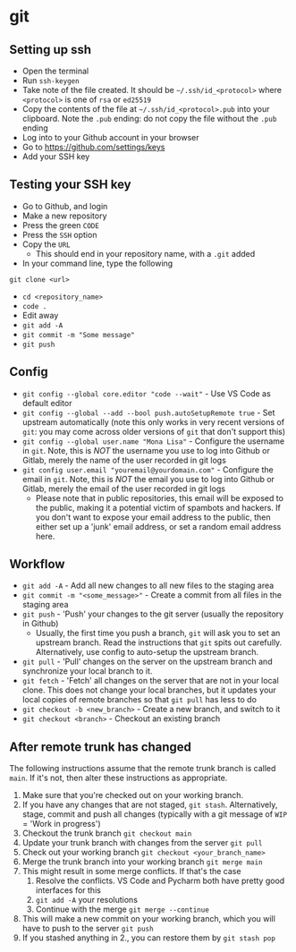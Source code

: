 # git

## Setting up ssh

* Open the terminal
* Run `ssh-keygen`
* Take note of the file created. It should be `~/.ssh/id_<protocol>` where `<protocol>` is one of `rsa` or `ed25519`
* Copy the contents of the file at `~/.ssh/id_<protocol>.pub` into your clipboard. Note the `.pub` ending: do not copy the file without the `.pub` ending
* Log into to your Github account in your browser
* Go to https://github.com/settings/keys
* Add your SSH key

## Testing your SSH key

* Go to Github, and login
* Make a new repository
* Press the green `CODE`
* Press the `SSH` option
* Copy the `URL`
  * This should end in your repository name, with a `.git` added
* In your command line, type the following
```
git clone <url>
```
* `cd <repository_name>`
* `code .`
* Edit away
* `git add -A`
* `git commit -m "Some message"`
* `git push`

## Config

* `git config --global core.editor "code --wait"` - Use VS Code as default editor
* `git config --global --add --bool push.autoSetupRemote true` - Set upstream automatically (note this only works in very recent versions of `git`: you may come across older versions of `git` that don't support this)
* `git config --global user.name "Mona Lisa"` - Configure the username in `git`. Note, this is *NOT* the username you use to log into Github or Gitlab, merely the name of the user recorded in git logs
* `git config user.email "youremail@yourdomain.com"` - Configure the email in `git`. Note, this is *NOT* the email you use to log into Github or Gitlab, merely the email of the user recorded in git logs
  * Please note that in public repositories, this email will be exposed to the public, making it a potential victim of spambots and hackers. If you don't want to expose your email address to the public, then either set up a 'junk' email address, or set a random email address here.

## Workflow

* `git add -A` - Add all new changes to all new files to the staging area
* `git commit -m "<some_message>"` - Create a commit from all files in the staging area
* `git push` - 'Push' your changes to the git server (usually the repository in Github)
  * Usually, the first time you push a branch, `git` will ask you to set an upstream branch. Read the instructions that `git` spits out carefully. Alternatively, use config to auto-setup the upstream branch.
* `git pull` - 'Pull' changes on the server on the upstream branch and synchronize your local branch to it.
* `git fetch` - 'Fetch' all changes on the server that are not in your local clone. This does not change your local branches, but it updates your local copies of remote branches so that `git pull` has less to do
* `git checkout -b <new_branch>` - Create a new branch, and switch to it
* `git checkout <branch>` - Checkout an existing branch

## After remote trunk has changed

The following instructions assume that the remote trunk branch is called `main`. If it's not, then alter these instructions as appropriate.

1. Make sure that you're checked out on your working branch.
2. If you have any changes that are not staged, `git stash`. Alternatively, stage, commit and push all changes (typically with a git message of `WIP` = 'Work in progress')
3. Checkout the trunk branch `git checkout main`
4. Update your trunk branch with changes from the server `git pull`
5. Check out your working branch `git checkout <your_branch_name>`
6. Merge the trunk branch into your working branch `git merge main`
7. This might result in some merge conflicts. If that's the case
   1. Resolve the conflicts. VS Code and Pycharm both have pretty good interfaces for this
   2. `git add -A` your resolutions
   3. Continue with the merge `git merge --continue`
8. This will make a new commit on your working branch, which you will have to push to the server `git push`
9. If you stashed anything in 2., you can restore them by `git stash pop`